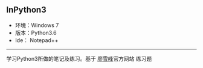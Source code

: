 ## lnPython3
- 环境：Windows 7
- 版本：Python3.6
- Ide： Notepad++
-------------
学习Python3所做的笔记及练习。基于
[廖雪峰](https://www.liaoxuefeng.com/wiki/0014316089557264a6b348958f449949df42a6d3a2e542c000)官方网站
练习题